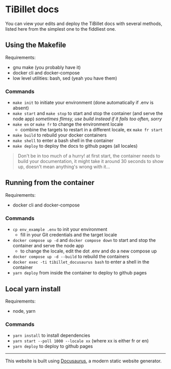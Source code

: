 # TiBillet docs

You can view your edits and deploy the TiBillet docs with several methods, listed here from the simplest one to the fiddliest one.

## Using the Makefile

Requirements:

- gnu make (you probably have it)
- docker cli and docker-compose
- low level utilities: bash, sed (yeah you have them)

### Commands

- `make init` to initiate your environment (done automatically if .env is absent)
- `make start` and `make stop` to start and stop the container (and serve the node app) *sometimes flimsy, use build instead if it fails too often, sorry*
- `make en` or `make fr` to change the environment locale
    - combine the targets to restart in a different locale, ex `make fr start`
- `make build` to rebuild your docker containers
- `make shell` to enter a bash shell in the container
- `make deploy` to deploy the docs to github pages (all locales)

> Don't be in too much of a hurry! at first start, the container needs to build your documentation, it might take it around 30 seconds to show up, doesn't mean anything's wrong with it…

## Running from the container

Requirements:

- docker cli and docker-compose

### Commands

- `cp env_example .env` to init your environment
  - fill in your Git credentials and the target locale
- `docker compose up -d` and `docker compose down` to start and stop the container and serve the node app
  - to change the locale, edit the dot .env and do a new compose up
- `docker compose up -d --build` to rebuild the containers
- `docker exec -ti tibillet_docusaurus bash` to enter a shell in the container
- `yarn deploy` from inside the container to deploy to github pages

## Local yarn install

Requirements:

- node, yarn

### Commands

- `yarn install` to install dependencies
- `yarn start --poll 1000 --locale xx` (where xx is either fr or en)
- `yarn deploy` to deploy to github pages

---

This website is built using [Docusaurus](https://docusaurus.io/), a modern static website generator.

